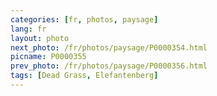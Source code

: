 ```yaml
---
categories: [fr, photos, paysage]
lang: fr
layout: photo
next_photo: /fr/photos/paysage/P0000354.html
picname: P0000355
prev_photo: /fr/photos/paysage/P0000356.html
tags: [Dead Grass, Elefantenberg]
---
```

